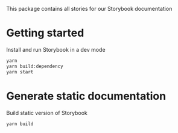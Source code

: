 This package contains all stories for our Storybook documentation

# Getting started

Install and run Storybook in a dev mode

```sh
yarn
yarn build:dependency
yarn start
```

# Generate static documentation

Build static version of Storybook

```sh
yarn build
```
